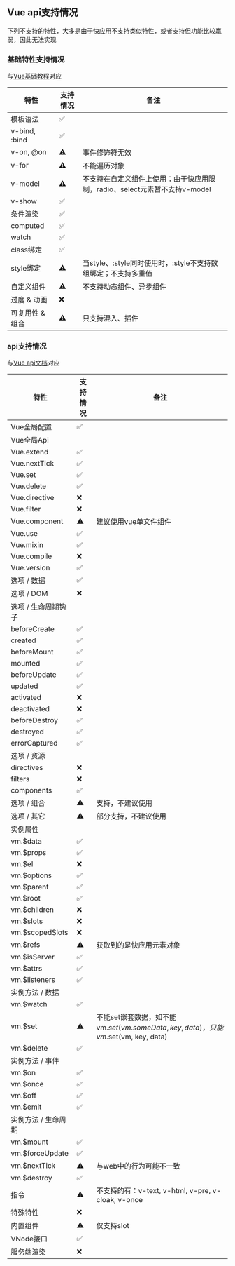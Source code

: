 ## Vue api支持情况
下列不支持的特性，大多是由于快应用不支持类似特性，或者支持但功能比较羸弱，因此无法实现
### 基础特性支持情况
与[Vue基础教程](https://cn.vuejs.org/v2/guide/)对应  

| 特性 | 支持情况 | 备注 |
|-----|-----|-----|
| 模板语法 | ✅ |  |
| v-bind, :bind | ✅ |  |
| v-on, @on | ⚠️ | 事件修饰符无效 |
| v-for | ⚠️ | 不能遍历对象 |
| v-model | ⚠️ | 不支持在自定义组件上使用；由于快应用限制，radio、select元素暂不支持v-model |
| v-show | ✅ |  |
| 条件渲染 | ✅ |  |
| computed | ✅ |  |
| watch | ✅ |  |
| class绑定 | ️️️️✅ | |
| style绑定 | ⚠️ | 当style、:style同时使用时，:style不支持数组绑定；不支持多重值 |
| 自定义组件 | ️⚠️ | 不支持动态组件、异步组件 |  
| 过度 & 动画 | ❌ |  |
| 可复用性 & 组合 | ️⚠️ | 只支持混入、插件 |

### api支持情况  
与[Vue api文档](https://cn.vuejs.org/v2/api)对应  
  
| 特性 | 支持情况 | 备注 |
|-----|-----|-----|
| Vue全局配置 | ✅ |  |
| Vue全局Api |  |  |
| Vue.extend | ✅ |  |
| Vue.nextTick | ✅  |  |
| Vue.set | ✅ |  |
| Vue.delete | ✅ |  |
| Vue.directive | ❌ |  |
| Vue.filter | ❌ |  |
| Vue.component | ️️️️️️️️️️️️️⚠️ | 建议使用vue单文件组件 |
| Vue.use | ✅ |  |
| Vue.mixin | ✅ |  |
| Vue.compile | ❌ |  |
| Vue.version | ✅ |  |
| 选项 / 数据 | ️️️️️️️️️️️️️️️✅ | |
| 选项 / DOM | ❌ |  |
| 选项 / 生命周期钩子 |  |  |
| beforeCreate | ✅ |  |
| created | ✅ |  |
| beforeMount | ✅ |  |
| mounted | ✅ |  |
| beforeUpdate | ✅ | |
| updated | ✅ |  |
| activated | ❌ |  |
| deactivated | ❌ |  |
| beforeDestroy | ✅ |  |
| destroyed | ✅ |  |
| errorCaptured | ✅ |  |
| 选项 / 资源 |  |  |
| directives | ❌ |  |
| filters | ❌ |  |
| components | ✅ |  |
| 选项 / 组合 | ️️️️️️️️️️️️️️️⚠️ | 支持，不建议使用 |
| 选项 / 其它 | ⚠️ | 部分支持，不建议使用 |
| 实例属性 |  |  |
| vm.$data | ✅ |  |
| vm.$props | ✅ |  |
| vm.$el | ❌ |  |
| vm.$options | ✅ |  |
| vm.$parent | ️️✅ |  |
| vm.$root | ✅ |  |
| vm.$children | ❌ | |
| vm.$slots | ❌ |  |
| vm.$scopedSlots | ❌ |  |
| vm.$refs | ️️⚠️ | 获取到的是快应用元素对象 |
| vm.$isServer | ✅ |  |
| vm.$attrs | ✅ |  |
| vm.$listeners | ✅ |  |
| 实例方法 / 数据 |  |  | 
| vm.$watch | ✅ |  |
| vm.$set | ⚠️ | 不能set嵌套数据，如不能vm.$set(vm.someData, key, data)，只能vm.$set(vm, key, data) |
| vm.$delete | ✅ |  |
| 实例方法 / 事件 |  |  |
| vm.$on | ✅ |  |
| vm.$once | ✅ |  |
| vm.$off | ✅ |  |
| vm.$emit | ✅ |  |
| 实例方法 / 生命周期 |  |  | 
| vm.$mount | ✅ |  |
| vm.$forceUpdate | ✅ |  |
| vm.$nextTick | ⚠️ | 与web中的行为可能不一致 |
| vm.$destroy | ✅ |  |
| 指令 | ️️⚠️ | 不支持的有：v-text, v-html, v-pre, v-cloak, v-once |
| 特殊特性 | ❌ |  |
| 内置组件 | ️️️️⚠️ | 仅支持slot |
| VNode接口 | ✅ |  |
| 服务端渲染 | ❌ |  |  
